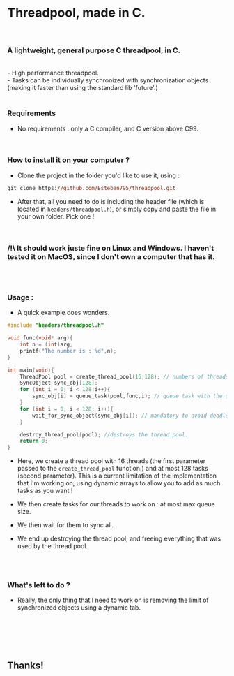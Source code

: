 # Threadpool, made in C.

<br />

### __A lightweight, general purpose C threadpool, in C.__

<br/>
- High performance threadpool. <br/>
- Tasks can be individually synchronized with synchronization objects (making it faster than using the standard lib 'future'.)


<br />
<br />

### __Requirements__

- No requirements : only a C compiler, and C version above C99.

<br/>

### __How to install it on your computer ?__

- Clone the project in the folder you'd like to use it, using :
```ps
git clone https://github.com/Esteban795/threadpool.git
``` 

- After that, all you need to do is including the header file (which is located in `headers/threadpool.h`), or simply copy and paste the file in your own folder. Pick one !

<br/>

### /!\ It should work juste fine on Linux and Windows. I haven't tested it on MacOS, since I don't own a computer that has it.

<br/>
<br/>


### __Usage__ : 

- A quick example does wonders.

```c
#include "headers/threadpool.h"

void func(void* arg){
    int n = (int)arg;
    printf("The number is : %d",n);
}

int main(void){
    ThreadPool pool = create_thread_pool(16,128); // numbers of threads, and max queue size for tasks.
    SyncObject sync_obj[128];
    for (int i = 0; i < 128;i++){
        sync_obj[i] = queue_task(pool,func,i); // queue task with the given 'func', and 'i' as an argument.
    }
    for (int i = 0; i < 128; i++){
        wait_for_sync_object(sync_obj[i]); // mandatory to avoid deadlocks. Else, cannot guarantee it.
    }

    destroy_thread_pool(pool); //destroys the thread pool.
    return 0;
}
```

- Here, we create a thread pool with 16 threads (the first parameter passed to the `create_thread_pool` function.) and at most 128 tasks (second parameter). This is a current limitation of the implementation that I'm working on, using dynamic arrays to allow you to add as much tasks as you want !

- We then create tasks for our threads to work on : at most max queue size.
- We then wait for them to sync all.
- We end up destroying the thread pool, and freeing everything that was used by the thread pool. 

<br/>
<br/>

### __What's left to do ?__ 
- Really, the only thing that I need to work on is removing the limit of synchronized objects using a dynamic tab.

<br/>
<br/>
<br/>
<br/>

## Thanks!